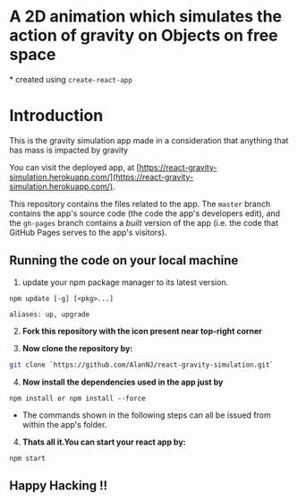 # **A 2D animation which simulates the action of gravity on Objects on free space**

\* created using `create-react-app`

# Introduction

This is the gravity simulation app made in a consideration that anything that has mass is impacted by gravity

You can visit the deployed app, at [https://react-gravity-simulation.herokuapp.com/](https://react-gravity-simulation.herokuapp.com/).

This repository contains the files related to the app. The `master` branch contains the app's source code (the code the app's developers edit), and the `gh-pages` branch contains a _built_ version of the app (i.e. the code that GitHub Pages serves to the app's visitors).

## Running the code on your local machine

1. update your npm package manager to its latest version.

```
npm update [-g] [<pkg>...]

aliases: up, upgrade
```

2. **Fork this repository with the icon present near top-right corner**

3. **Now clone the repository by:**

```sh
git clone `https://github.com/AlanNJ/react-gravity-simulation.git`
```

4. **Now install the dependencies used in the app just by**

```
npm install or npm install --force
```

- The commands shown in the following steps can all be issued from within the app's folder.

4. **Thats all it.You can start your react app by:**

```
npm start
```

## **Happy Hacking !!**
